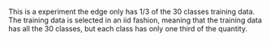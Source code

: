 This is a experiment the edge only has 1/3 of the 30 classes training data. 
The training data is selected in an iid fashion, meaning that the training data has all the 30 classes, but each class has only one third of the quantity.
